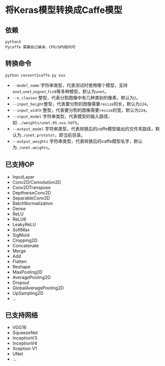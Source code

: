 # 将Keras模型转换成Caffe模型

## 依赖
```
python3 
Pycaffe 需要自己编译，CPU/GPU版均可
```

## 转换命令

```
python convert2caffe.py xxx
```

- `--model_name` 字符串类型，代表测试时使用哪个模型，支持`enet`,`unet`,`segnet`,`fcn8`等多种模型，默认为`unet`。
- `--n_classes` 整型，代表分割图像中有几种类别的像素，默认为`2`。
- `--input_height`整型，代表要分割的图像需要`resize`的长，默认为`224`。
- `--input_width` 整型，代表要分割的图像需要`resize`的宽，默认为`224`。
- `--input_model` 字符串类型，代表模型的输入路径，如`../weights/unet.05.xxx.hdf5`。
- `--output_model` 字符串类型，代表转换后的caffe模型输出的文件夹路径，默认为`./unet.prototxt`，即当前目录。
- `--output_weights` 字符串类型，代表转换后的caffe模型名字，默认为`./unet.weights`。


## 已支持OP

- InputLayer
- Conv2D/Convolution2D
- Conv2DTranspose
- DepthwiseConv2D
- SeparableConv2D
- BatchNormalization
- Dense
- ReLU
- ReLU6
- LeakyReLU
- SoftMax
- SigMoid
- Cropping2D
- Concatenate
- Merge
- Add
- Flatten
- Reshape
- MaxPooling2D
- AveragePooling2D
- Dropout
- GlobalAveragePooling2D
- UpSampling2D
- ...

## 已支持网络
- VGG16
- SqueezeNet
- InceptionV3
- InceptionV4
- Xception V1
- UNet
- ...
